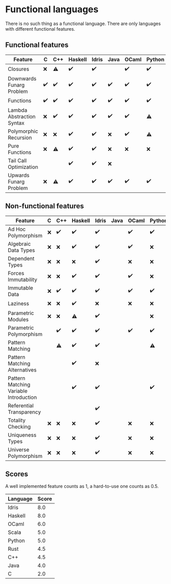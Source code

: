 <!-- DO NOT EDIT THIS FILE -->
<!-- edit funlangs.hs instead -->

# Functional languages

There is no such thing as a functional language.
There are only languages with different functional features.

## Functional features

| Feature | C | C++ | Haskell | Idris | Java | OCaml | Python | Rust | Scala |
|---|---|---|---|---|---|---|---|---|---|
| Closures | :x: | :warning: | :heavy_check_mark: | :heavy_check_mark: |  | :heavy_check_mark: | :heavy_check_mark: | :warning: | :heavy_check_mark: |
| Downwards Funarg Problem | :heavy_check_mark: | :heavy_check_mark: | :heavy_check_mark: | :heavy_check_mark: | :heavy_check_mark: | :heavy_check_mark: | :heavy_check_mark: | :heavy_check_mark: | :heavy_check_mark: |
| Functions | :heavy_check_mark: | :heavy_check_mark: | :heavy_check_mark: | :heavy_check_mark: | :heavy_check_mark: | :heavy_check_mark: | :heavy_check_mark: | :heavy_check_mark: | :heavy_check_mark: |
| Lambda Abstraction Syntax | :x: | :heavy_check_mark: | :heavy_check_mark: | :heavy_check_mark: | :heavy_check_mark: | :heavy_check_mark: | :warning: | :heavy_check_mark: | :heavy_check_mark: |
| Polymorphic Recursion | :x: | :x: | :heavy_check_mark: | :heavy_check_mark: | :x: | :heavy_check_mark: | :warning: |  |  |
| Pure Functions | :x: | :warning: | :heavy_check_mark: | :heavy_check_mark: | :x: | :x: | :x: | :x: | :x: |
| Tail Call Optimization |  |  | :heavy_check_mark: | :heavy_check_mark: | :x: |  |  |  |  |
| Upwards Funarg Problem | :x: | :warning: | :heavy_check_mark: | :heavy_check_mark: | :heavy_check_mark: | :heavy_check_mark: | :heavy_check_mark: | :heavy_check_mark: | :heavy_check_mark: |

## Non-functional features

| Feature | C | C++ | Haskell | Idris | Java | OCaml | Python | Rust | Scala |
|---|---|---|---|---|---|---|---|---|---|
| Ad Hoc Polymorphism | :x: | :heavy_check_mark: | :heavy_check_mark: | :heavy_check_mark: |  | :heavy_check_mark: | :heavy_check_mark: | :heavy_check_mark: |  |
| Algebraic Data Types | :x: | :x: | :heavy_check_mark: | :heavy_check_mark: |  | :heavy_check_mark: | :x: | :heavy_check_mark: |  |
| Dependent Types | :x: | :x: | :x: | :heavy_check_mark: |  | :x: | :x: | :x: |  |
| Forces Immutability | :x: | :x: | :heavy_check_mark: | :heavy_check_mark: |  | :heavy_check_mark: | :x: | :heavy_check_mark: |  |
| Immutable Data | :x: | :heavy_check_mark: | :heavy_check_mark: | :heavy_check_mark: |  | :heavy_check_mark: | :heavy_check_mark: | :heavy_check_mark: |  |
| Laziness | :x: | :x: | :heavy_check_mark: | :x: |  | :x: | :x: | :x: |  |
| Parametric Modules | :x: | :x: | :warning: | :heavy_check_mark: |  |  | :x: | :x: |  |
| Parametric Polymorphism |  | :heavy_check_mark: | :heavy_check_mark: | :heavy_check_mark: |  | :heavy_check_mark: | :heavy_check_mark: | :heavy_check_mark: |  |
| Pattern Matching |  | :warning: | :heavy_check_mark: | :heavy_check_mark: |  |  | :warning: | :warning: |  |
| Pattern Matching Alternatives |  |  | :heavy_check_mark: | :x: |  |  |  | :heavy_check_mark: |  |
| Pattern Matching Variable Introduction |  |  | :heavy_check_mark: | :heavy_check_mark: |  |  | :heavy_check_mark: | :heavy_check_mark: |  |
| Referential Transparency |  |  |  | :heavy_check_mark: |  |  |  |  |  |
| Totality Checking | :x: | :x: | :x: | :heavy_check_mark: |  | :x: | :x: | :x: |  |
| Uniqueness Types | :x: | :x: | :x: | :heavy_check_mark: |  | :x: | :x: | :heavy_check_mark: |  |
| Universe Polymorphism | :x: | :x: | :x: | :heavy_check_mark: |  | :x: | :x: | :x: |  |

## Scores

A well implemented feature counts as 1,
a hard-to-use one counts as 0.5.

| Language | Score |
|----------|-------|
| Idris | 8.0 |
| Haskell | 8.0 |
| OCaml | 6.0 |
| Scala | 5.0 |
| Python | 5.0 |
| Rust | 4.5 |
| C++ | 4.5 |
| Java | 4.0 |
| C | 2.0 |

